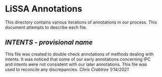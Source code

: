 # LiSSA Annotations

This directory contains various iterations of annotations in our process. This document attempts to describe each file.

## *INTENTS - provisional name*
This file was created to double check annotations of methods dealing with intents. It was noticed that some of our early annotations concerning IPC and intents were not consistent with our later annotations. This file was used to reconcile any discrepancies.
*Chris Crabtree 1/14/2021*
